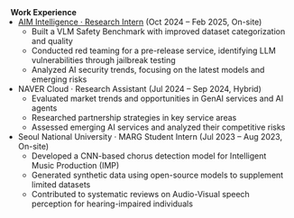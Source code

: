 <h4 style="margin:0 10px 0;">Work Experience</h4>

<ul style="margin:0 0 10px;">
  <li>
    <a href="https://aim-intelligence.com/en"><autocolor>AIM Intelligence · Research Intern</autocolor></a> (Oct 2024 – Feb 2025, On-site)
    <ul>
      <li>Built a VLM Safety Benchmark with improved dataset categorization and quality</li>
      <li>Conducted red teaming for a pre-release service, identifying LLM vulnerabilities through jailbreak testing</li>
      <li>Analyzed AI security trends, focusing on the latest models and emerging risks</li>
    </ul>
  </li>

  <li>
    <autocolor>NAVER Cloud · Research Assistant</autocolor> (Jul 2024 – Sep 2024, Hybrid)
    <ul>
      <li>Evaluated market trends and opportunities in GenAI services and AI agents</li>
      <li>Researched partnership strategies in key service areas</li>
      <li>Assessed emerging AI services and analyzed their competitive risks</li>
    </ul>
  </li>

  <li>
    <autocolor>Seoul National University · MARG Student Intern</autocolor> (Jul 2023 – Aug 2023, On-site)
    <ul>
      <li>Developed a CNN-based chorus detection model for Intelligent Music Production (IMP)</li>
      <li>Generated synthetic data using open-source models to supplement limited datasets</li>
      <li>Contributed to systematic reviews on Audio-Visual speech perception for hearing-impaired individuals</li>
    </ul>
  </li>
</ul>

